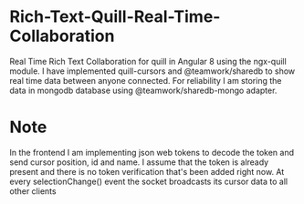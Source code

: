 # Rich-Text-Quill-Real-Time-Collaboration


Real Time Rich Text Collaboration for quill in Angular 8 using the ngx-quill module. I have implemented quill-cursors and @teamwork/sharedb
to show real time data between anyone connected. For reliability I am storing the data in mongodb database using @teamwork/sharedb-mongo 
adapter.

# Note
In the frontend I am implementing json web tokens to decode the token and send cursor position, id and name. I assume that the token is already 
present and  there is no token verification that's been added right now. At every selectionChange() event the socket broadcasts its cursor data
to all other clients
